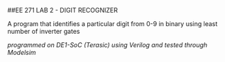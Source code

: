 ##EE 271 LAB 2 - DIGIT RECOGNIZER

A program that identifies a particular digit from 0-9 in binary using least number of inverter gates

*programmed on DE1-SoC (Terasic) using Verilog and tested through Modelsim*
